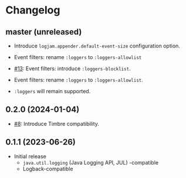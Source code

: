 # Changelog

## master (unreleased)

* Introduce `logjam.appender.default-event-size` configuration option.

* Event filters: rename `:loggers` to `:loggers-allowlist`
* [#13](https://github.com/clojure-emacs/logjam/issues/13): Event filters: introduce `:loggers-blocklist`.
* Event filters: rename `:loggers` to `:loggers-allowlist`.
 * `:loggers` will remain supported.

## 0.2.0 (2024-01-04)

* [#8](https://github.com/clojure-emacs/logjam/issues/8): Introduce Timbre compatibility.

## 0.1.1 (2023-06-26)

* Initial release
  * `java.util.logging` (Java Logging API, JUL) -compatible
  * Logback-compatible
